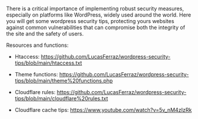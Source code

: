 There is a critical importance of implementing robust security measures, especially on platforms like WordPress, widely used around the world.
Here you will get some wordpress security tips, protecting yours websites against common vulnerabilities that can compromise both the integrity of the site and the safety of users.

Resources and functions:
- Htaccess: https://github.com/LucasFerraz/wordpress-security-tips/blob/main/htaccess.txt
- Theme functions: https://github.com/LucasFerraz/wordpress-security-tips/blob/main/theme%20functions.php
- Cloudflare rules: https://github.com/LucasFerraz/wordpress-security-tips/blob/main/cloudflare%20rules.txt

- Cloudflare cache tips: https://www.youtube.com/watch?v=5v_nM4zIzRk